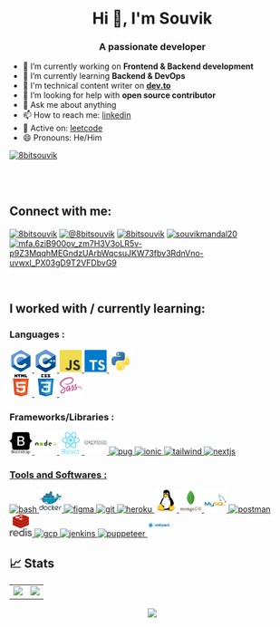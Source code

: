 <h1 align="center">Hi 👋, I'm Souvik</h1>
<h3 align="center">A passionate developer</h3>

- 🔭 I’m currently working on <b> Frontend & Backend development </b>
- 🌱 I’m currently learning <b> Backend & DevOps </b>
- 📝 I'm technical content writer on <a href="https://www.dev.to/8bitsouvik"> <b>dev.to</b> </a>
- 🤔 I’m looking for help with <b> open source contributor </b>
- 💬 Ask me about anything
- 📫 How to reach me: <a href="https://www.linkedin.com/in/souvik-mandal-0761b2202">linkedin</a>
- 👯 Active on: <a href="https://leetcode.com/8-bit-souvik/">leetcode</a>
- 😄 Pronouns: He/Him

<p align="left"> <a href="https://twitter.com/8bitsouvik" target="blank"><img src="https://img.shields.io/twitter/follow/8bitsouvik?logo=twitter&style=for-the-badge" alt="8bitsouvik" /></a> </p>

<br>
<!-- <img align='right' src="https://c.tenor.com/d2Hi1JQviEUAAAAC/bruce-almighty-type.gif" width="280">
<br> -->
<br>

<h2 align="left">Connect with me:</h2>
<p align="left">
<a href="https://dev.to/8bitsouvik" target="blank"><img align="center" src="https://raw.githubusercontent.com/rahuldkjain/github-profile-readme-generator/master/src/images/icons/Social/devto.svg" alt="8bitsouvik" height="30" width="40" /></a>
 <a href="https://hashnode.com/@8bitsouvik" target="blank"><img align="center" src="https://user-images.githubusercontent.com/72222987/153700688-a695f9e2-da2d-4db5-90e9-9985eab9af24.png" alt="@8bitsouvik" height="30" width="30" /></a>
<a href="https://twitter.com/8bitsouvik" target="blank"><img align="center" src="https://raw.githubusercontent.com/rahuldkjain/github-profile-readme-generator/master/src/images/icons/Social/twitter.svg" alt="8bitsouvik" height="30" width="40" /></a>
<a href="https://linkedin.com/in/souvikmandal20" target="blank"><img align="center" src="https://raw.githubusercontent.com/rahuldkjain/github-profile-readme-generator/master/src/images/icons/Social/linked-in-alt.svg" alt="souvikmandal20" height="30" width="40" /></a>
<a href="https://discord.gg/mfa.6ziB900ov_zm7H3V3oLR5v-p9Z3MqqhMEGndzUArbWqcsuJKW73fbv3RdnVno-uvwxl_PX03gD9T2VFDbvG9" target="blank"><img align="center" src="https://raw.githubusercontent.com/rahuldkjain/github-profile-readme-generator/master/src/images/icons/Social/discord.svg" alt="mfa.6ziB900ov_zm7H3V3oLR5v-p9Z3MqqhMEGndzUArbWqcsuJKW73fbv3RdnVno-uvwxl_PX03gD9T2VFDbvG9" height="30" width="40" /></a>
</p>

<br>

<h2 align="left">I worked with / currently learning:</h2>

<h3 align="left">Languages :</h3>

<p align="left">

<a href="https://www.cprogramming.com/" target="_blank" rel="noreferrer"> <img src="https://raw.githubusercontent.com/devicons/devicon/master/icons/c/c-original.svg" alt="c" width="40" height="40"/> </a>
<a href="https://www.w3schools.com/cpp/" target="_blank" rel="noreferrer"> <img src="https://raw.githubusercontent.com/devicons/devicon/master/icons/cplusplus/cplusplus-original.svg" alt="cplusplus" width="40" height="40"/> </a>
<a href="https://developer.mozilla.org/en-US/docs/Web/JavaScript" target="_blank" rel="noreferrer"> <img src="https://raw.githubusercontent.com/devicons/devicon/master/icons/javascript/javascript-original.svg" alt="javascript" width="40" height="40"/> </a>
<a href="https://www.typescriptlang.org/" target="_blank" rel="noreferrer"> <img src="https://raw.githubusercontent.com/devicons/devicon/master/icons/typescript/typescript-original.svg" alt="typescript" width="40" height="40"/> </a>
<a href="https://www.python.org" target="_blank" rel="noreferrer"> <img src="https://raw.githubusercontent.com/devicons/devicon/master/icons/python/python-original.svg" alt="python" width="40" height="40"/> </a>  
<a href="https://www.w3.org/html/" target="_blank" rel="noreferrer"> <img src="https://raw.githubusercontent.com/devicons/devicon/master/icons/html5/html5-original-wordmark.svg" alt="html5" width="40" height="40"/> </a>
<a href="https://www.w3schools.com/css/" target="_blank" rel="noreferrer"> <img src="https://raw.githubusercontent.com/devicons/devicon/master/icons/css3/css3-original-wordmark.svg" alt="css3" width="40" height="40"/>
<a href="https://sass-lang.com" target="_blank" rel="noreferrer"> <img src="https://raw.githubusercontent.com/devicons/devicon/master/icons/sass/sass-original.svg" alt="sass" width="40" height="40"/> </a>

</p>

 <h3 align="left">Frameworks/Libraries :</h3>

<p align="left">
 
  <a href="https://getbootstrap.com" target="_blank" rel="noreferrer"> <img src="https://raw.githubusercontent.com/devicons/devicon/master/icons/bootstrap/bootstrap-plain-wordmark.svg" alt="bootstrap" width="40" height="40"/> </a>
</a> <a href="https://nodejs.org" target="_blank" rel="noreferrer"> <img src="https://raw.githubusercontent.com/devicons/devicon/master/icons/nodejs/nodejs-original-wordmark.svg" alt="nodejs" width="40" height="40"/> </a> 
<a href="https://reactjs.org/" target="_blank" rel="noreferrer"> <img src="https://raw.githubusercontent.com/devicons/devicon/master/icons/react/react-original-wordmark.svg" alt="react" width="40" height="40"/> </a> 
<a href="https://expressjs.com" target="_blank" rel="noreferrer"> <img src="https://raw.githubusercontent.com/devicons/devicon/master/icons/express/express-original-wordmark.svg" alt="express" width="40" height="40"/> </a>
<a href="https://pugjs.org" target="_blank" rel="noreferrer"> <img src="https://cdn.worldvectorlogo.com/logos/pug.svg" alt="pug" width="40" height="40"/> </a>
<a href="https://ionicframework.com" target="_blank" rel="noreferrer"> <img src="https://upload.wikimedia.org/wikipedia/commons/d/d1/Ionic_Logo.svg" alt="ionic" width="40" height="40"/> </a> 
<a href="https://tailwindcss.com/" target="_blank" rel="noreferrer"> <img src="https://www.vectorlogo.zone/logos/tailwindcss/tailwindcss-icon.svg" alt="tailwind" width="40" height="40"/> </a> 
<a href="https://nextjs.org/" target="_blank" rel="noreferrer"> <img src="https://cdn.worldvectorlogo.com/logos/nextjs-2.svg" alt="nextjs" width="40" height="40"/>
 
 </p>

 <h3 align="left">Tools and Softwares :</h3>

<p align="left">
 <a href="https://www.gnu.org/software/bash/" target="_blank" rel="noreferrer"> <img src="https://www.vectorlogo.zone/logos/gnu_bash/gnu_bash-icon.svg" alt="bash" width="40" height="40"/> </a>
</a> <a href="https://www.docker.com/" target="_blank" rel="noreferrer"> <img src="https://raw.githubusercontent.com/devicons/devicon/master/icons/docker/docker-original-wordmark.svg" alt="docker" width="40" height="40"/> </a> <a href="https://www.figma.com/" target="_blank" rel="noreferrer"> <img src="https://www.vectorlogo.zone/logos/figma/figma-icon.svg" alt="figma" width="40" height="40"/> </a> <a href="https://git-scm.com/" target="_blank" rel="noreferrer"> <img src="https://www.vectorlogo.zone/logos/git-scm/git-scm-icon.svg" alt="git" width="40" height="40"/> </a>
 <a href="https://heroku.com" target="_blank" rel="noreferrer"> <img src="https://www.vectorlogo.zone/logos/heroku/heroku-icon.svg" alt="heroku" width="40" height="40"/> </a> 
<a href="https://www.linux.org/" target="_blank" rel="noreferrer"> <img src="https://raw.githubusercontent.com/devicons/devicon/master/icons/linux/linux-original.svg" alt="linux" width="40" height="40"/> </a> 
 <a href="https://www.mongodb.com/" target="_blank" rel="noreferrer"> <img src="https://raw.githubusercontent.com/devicons/devicon/master/icons/mongodb/mongodb-original-wordmark.svg" alt="mongodb" width="40" height="40"/> </a>
 <a href="https://www.mysql.com/" target="_blank" rel="noreferrer"> <img src="https://raw.githubusercontent.com/devicons/devicon/master/icons/mysql/mysql-original-wordmark.svg" alt="mysql" width="40" height="40"/> </a> 
<a href="https://postman.com" target="_blank" rel="noreferrer"> <img src="https://www.vectorlogo.zone/logos/getpostman/getpostman-icon.svg" alt="postman" width="40" height="40"/> </a> 
<a href="https://redis.io" target="_blank" rel="noreferrer"> <img src="https://raw.githubusercontent.com/devicons/devicon/master/icons/redis/redis-original-wordmark.svg" alt="redis" width="40" height="40"/> </a>
<a href="https://cloud.google.com" target="_blank" rel="noreferrer"><img  src="https://www.vectorlogo.zone/logos/google_cloud/google_cloud-icon.svg"  alt="gcp"  width="40"  height="40"/> </a>
<a href="https://www.jenkins.io" target="_blank" rel="noreferrer"><img  src="https://www.vectorlogo.zone/logos/jenkins/jenkins-icon.svg"   alt="jenkins"  width="40"  height="40"/> </a>
<a href="https://github.com/puppeteer/puppeteer" target="_blank" rel="noreferrer" > <img src="https://www.vectorlogo.zone/logos/pptrdev/pptrdev-official.svg" alt="puppeteer" width="40" height="40" /> </a>
<a href="https://webpack.js.org" target="_blank" rel="noreferrer"><img  src="https://raw.githubusercontent.com/devicons/devicon/d00d0969292a6569d45b06d3f350f463a0107b0d/icons/webpack/webpack-original-wordmark.svg"  alt="webpack"  width="40"  height="40"/> </a>

</p>

## 📈 Stats

<table>
<tr>
<td>
<img src="https://github-readme-stats.vercel.app/api?username=8-bit-souvik&include_all_commits=true&count_private=true&show_icons=true&line_height=20&theme=tokyonight"/>
<td><img src="https://github-readme-stats.vercel.app/api/top-langs?username=8-bit-souvik&show_icons=true&locale=en&layout=compact&theme=tokyonight" />
</td>
</tr>
</table>
<p align="center">
<img align="center" src="https://github-readme-streak-stats.herokuapp.com/?user=8-bit-souvik&theme=tokyonight" />
</p>
